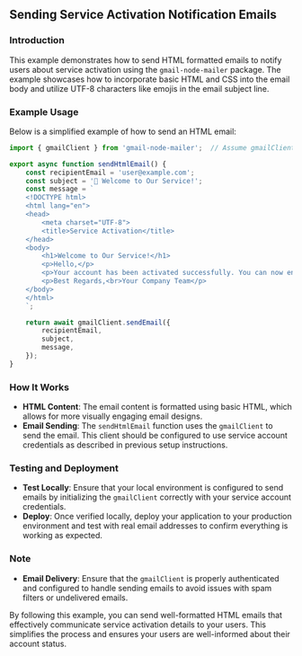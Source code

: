 ## Sending Service Activation Notification Emails

### Introduction
This example demonstrates how to send HTML formatted emails to notify users about service activation using the `gmail-node-mailer` package. The example showcases how to incorporate basic HTML and CSS into the email body and utilize UTF-8 characters like emojis in the email subject line.

### Example Usage
Below is a simplified example of how to send an HTML email:

```javascript
import { gmailClient } from 'gmail-node-mailer';  // Assume gmailClient is already initialized

export async function sendHtmlEmail() {
    const recipientEmail = 'user@example.com';
    const subject = '🎉 Welcome to Our Service!';
    const message = `
    <!DOCTYPE html>
    <html lang="en">
    <head>
        <meta charset="UTF-8">
        <title>Service Activation</title>
    </head>
    <body>
        <h1>Welcome to Our Service!</h1>
        <p>Hello,</p>
        <p>Your account has been activated successfully. You can now enjoy all our features without limitation.</p>
        <p>Best Regards,<br>Your Company Team</p>
    </body>
    </html>
    `;

    return await gmailClient.sendEmail({
        recipientEmail,
        subject,
        message,
    });
}
```

### How It Works
- **HTML Content**: The email content is formatted using basic HTML, which allows for more visually engaging email designs.
- **Email Sending**: The `sendHtmlEmail` function uses the `gmailClient` to send the email. This client should be configured to use service account credentials as described in previous setup instructions.

### Testing and Deployment
- **Test Locally**: Ensure that your local environment is configured to send emails by initializing the `gmailClient` correctly with your service account credentials.
- **Deploy**: Once verified locally, deploy your application to your production environment and test with real email addresses to confirm everything is working as expected.

### Note
- **Email Delivery**: Ensure that the `gmailClient` is properly authenticated and configured to handle sending emails to avoid issues with spam filters or undelivered emails.

By following this example, you can send well-formatted HTML emails that effectively communicate service activation details to your users. This simplifies the process and ensures your users are well-informed about their account status.
